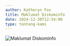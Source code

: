 ```yaml
---
author: Katheryn Fox
title: Maklumat Diskominfo
date: 2024-12-30T12:54:00
type: tentang-kami
---
```

<div class="flex justify-center">
    <img src="/images/maklumat_diskominfo.png" alt="Maklumat Diskominfo" class="w-3/4 h-auto">
</div>